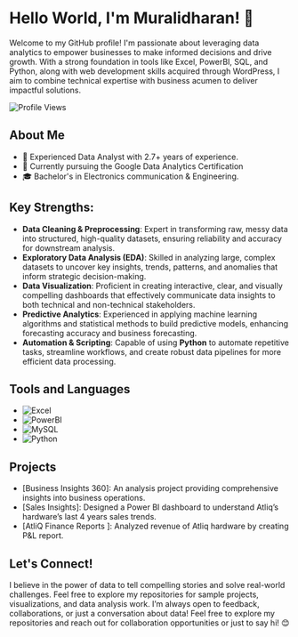 # Hello World, I'm Muralidharan! 👋

Welcome to my GitHub profile! I'm passionate about leveraging data analytics to empower businesses to make informed decisions and drive growth. With a strong foundation in tools like Excel, PowerBI, SQL, and Python, along with web development skills acquired through WordPress, I aim to combine technical expertise with business acumen to deliver impactful solutions.

![Profile Views](https://komarev.com/ghpvc/?username=pradeep-the-analyst&color=blueviolet)

## About Me

- 💼 Experienced Data Analyst with 2.7+ years of experience.
- 🌱 Currently pursuing the Google Data Analytics Certification
- 🎓 Bachelor's in Electronics communication & Engineering.

## **Key Strengths:**

- **Data Cleaning & Preprocessing**: Expert in transforming raw, messy data into structured, high-quality datasets, ensuring reliability and accuracy for downstream analysis.
- **Exploratory Data Analysis (EDA)**: Skilled in analyzing large, complex datasets to uncover key insights, trends, patterns, and anomalies that inform strategic decision-making.
- **Data Visualization**: Proficient in creating interactive, clear, and visually compelling dashboards that effectively communicate data insights to both technical and non-technical stakeholders.
- **Predictive Analytics**: Experienced in applying machine learning algorithms and statistical methods to build predictive models, enhancing forecasting accuracy and business forecasting.
- **Automation & Scripting**: Capable of using **Python** to automate repetitive tasks, streamline workflows, and create robust data pipelines for more efficient data processing.

## Tools and Languages

- ![Excel](https://img.shields.io/badge/-Excel-217346?style=flat-square&logo=microsoft-excel&logoColor=white)
- ![PowerBI](https://img.shields.io/badge/-PowerBI-F2C811?style=flat-square&logo=powerbi&logoColor=black)
- ![MySQL](https://img.shields.io/badge/-MySQL-4479A1?style=flat-square&logo=mysql&logoColor=white)
- ![Python](https://img.shields.io/badge/-Python-3776AB?style=flat-square&logo=python&logoColor=white)
  

## Projects

- [Business Insights 360]: An analysis project providing comprehensive insights into business operations.
- [Sales Insights]: Designed a Power BI dashboard to understand Atliq’s hardware’s last 4 years sales trends.
- [AtliQ Finance Reports ]: Analyzed revenue of Atliq hardware by creating P&L report.

## Let's Connect!

I believe in the power of data to tell compelling stories and solve real-world challenges. Feel free to explore my repositories for sample projects, visualizations, and data analysis work. I’m always open to feedback, collaborations, or just a conversation about data!
Feel free to explore my repositories and reach out for collaboration opportunities or just to say hi! 😊
